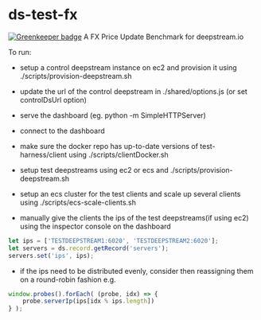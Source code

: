 # ds-test-fx

[![Greenkeeper badge](https://badges.greenkeeper.io/deepstreamIO/ds-test-fx.svg)](https://greenkeeper.io/)
A FX Price Update Benchmark for deepstream.io

To run:

- setup a control deepstream instance on ec2 and provision it using
  ./scripts/provision-deepstream.sh

- update the url of the control deepstream in ./shared/options.js (or set
  controlDsUrl option)

- serve the dashboard (eg. python -m SimpleHTTPServer)

- connect to the dashboard

- make sure the docker repo has up-to-date versions of test-harness/client
  using ./scripts/clientDocker.sh

- setup test deepstreams using ec2 or ecs and ./scripts/provision-deepstream.sh

- setup an ecs cluster for the test clients and scale up several clients using
  ./scripts/ecs-scale-clients.sh

- manually give the clients the ips of the test deepstreams(if using ec2) using
  the inspector console on the dashboard

```javascript
let ips = ['TESTDEEPSTREAM1:6020', 'TESTDEEPSTREAM2:6020'];
let servers = ds.record.getRecord('servers');
servers.set('ips', ips);
```

- if the ips need to be distributed evenly, consider then reassigning them
  on a round-robin fashion e.g.

```javascript
window.probes().forEach( (probe, idx) => {
    probe.serverIp(ips[idx % ips.length])
} );
```

